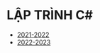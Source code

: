 # LẬP TRÌNH C#

* [2021-2022](https://hieuchnguyen.github.io/cs/teaching/csharp/2021-sharp)
* [2022-2023](https://hieuchnguyen.github.io/cs/teaching/csharp/2022-sharp)
